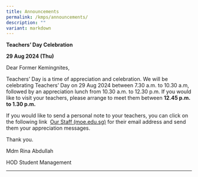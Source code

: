 ```yaml
---
title: Announcements
permalink: /kmps/announcements/
description: ""
variant: markdown
---
```

**Teachers’ Day Celebration**

**29 Aug 2024 (Thu)**

Dear Former Kemingnites,

Teachers’ Day is a time of appreciation and celebration. We will be celebrating Teachers’ Day on 29 Aug 2024 between 7.30 a.m. to 10.30 a.m, followed by an appreciation lunch from 10.30 a.m. to 12.30 p.m. If you would like to visit your teachers, please arrange to meet them between **12.45 p.m. to 1.30 p.m.**

If you would like to send a personal note to your teachers, you can click on the following link&nbsp; [Our Staff (moe.edu.sg)](https://kemingpri.moe.edu.sg/keming-family/our-staff) for their email address and send them your appreciation messages.

Thank you.

Mdm Rina Abdullah

HOD Student Management

__________________________________________________________________
